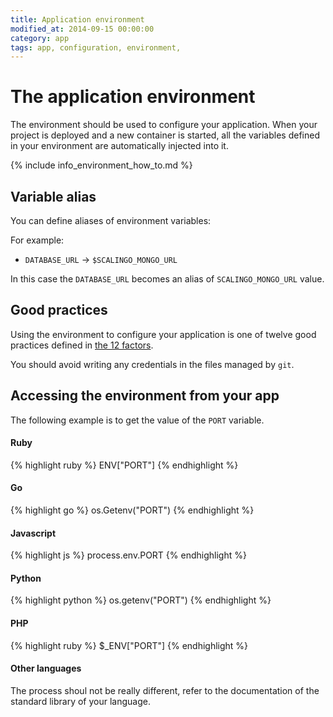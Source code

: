 ```yaml
---
title: Application environment
modified_at: 2014-09-15 00:00:00
category: app
tags: app, configuration, environment,
---
```


# The application environment

The environment should be used to configure your application. When your
project is deployed and a new container is started, all the variables defined
in your environment are automatically injected into it.

{% include info_environment_how_to.md %}

## Variable alias

You can define aliases of environment variables:

For example:

* `DATABASE_URL` -&gt; `$SCALINGO_MONGO_URL`

In this case the `DATABASE_URL` becomes an alias of `SCALINGO_MONGO_URL` value.

## Good practices

Using the environment to configure your application is one of twelve good practices
defined in [the 12 factors](http://12factor.net/).

You should avoid writing any credentials in the files managed by `git`.

## Accessing the environment from your app

The following example is to get the value of the `PORT` variable.

#### Ruby

{% highlight ruby %}
ENV["PORT"]
{% endhighlight %}

#### Go

{% highlight go %}
os.Getenv("PORT")
{% endhighlight %}

#### Javascript

{% highlight js %}
process.env.PORT
{% endhighlight %}

#### Python

{% highlight python %}
os.getenv("PORT")
{% endhighlight %}

#### PHP

{% highlight ruby %}
$_ENV["PORT"]
{% endhighlight %}

#### Other languages

The process shoul not be really different, refer to the documentation of
the standard library of your language.

